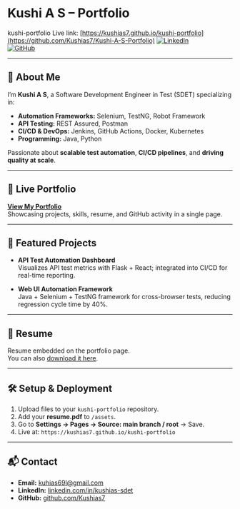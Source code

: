 
# Kushi A S – Portfolio

kushi-portfolio
Live link: [https://kushias7.github.io/kushi-portfolio](https://github.com/Kushias7/Kushi-A-S-Portfolio)
[![LinkedIn](https://img.shields.io/badge/LinkedIn-Kushi%20A%20S-blue)](https://linkedin.com/in/kushias-sdet)  
[![GitHub](https://img.shields.io/badge/GitHub-Kushias7-black)](https://github.com/Kushias7)

---

## 👋 About Me
I’m **Kushi A S**, a Software Development Engineer in Test (SDET) specializing in:
- **Automation Frameworks:** Selenium, TestNG, Robot Framework  
- **API Testing:** REST Assured, Postman  
- **CI/CD & DevOps:** Jenkins, GitHub Actions, Docker, Kubernetes  
- **Programming:** Java, Python  

Passionate about **scalable test automation**, **CI/CD pipelines**, and **driving quality at scale**.

---

## 🚀 Live Portfolio
**[View My Portfolio](https://kushias7.github.io/kushi-portfolio)**  
Showcasing projects, skills, resume, and GitHub activity in a single page.

---

## 📂 Featured Projects
- **API Test Automation Dashboard**  
  Visualizes API test metrics with Flask + React; integrated into CI/CD for real-time reporting.

- **Web UI Automation Framework**  
  Java + Selenium + TestNG framework for cross-browser tests, reducing regression cycle time by 40%.

---

## 📄 Resume
Resume embedded on the portfolio page.  
You can also [download it here](./Resume.pdf).

---

## 🛠 Setup & Deployment
1. Upload files to your `kushi-portfolio` repository.  
2. Add your **resume.pdf** to `/assets`.  
3. Go to **Settings → Pages → Source: main branch / root** → Save.  
4. Live at: `https://kushias7.github.io/kushi-portfolio`

---

## 📬 Contact
- **Email:** kuhias69l@gmail.com  
- **LinkedIn:** [linkedin.com/in/kushias-sdet](https://linkedin.com/in/kushias-sdet)  
- **GitHub:** [github.com/Kushias7](https://github.com/Kushias7)
